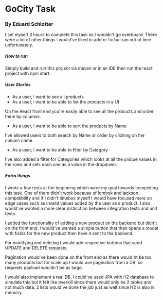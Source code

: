 # GoCity Task

### By Eduard Schlotter
I set myself 3 hours to complete this task so I wouldn't go overboard. 
There were a lot of other things I would've liked to add or fix but ran out of time unfortunately. 


##### How to run 
Simply build and run this project via maven or in an IDE then run the react project with npm start.

##### User Stories

* As a user, I want to see all products
* As a user, I want to be able to list the products in a UI

On the React front end you're easily able to see all the products and order them by columns.

* As a user, I want to be able to sort the products by Name

I've allowed users to both search by Name or order by clicking on the column name. 

* As a user, I want to be able to filter by Category

I've also added a filter for Categories which looks at all the unique values in the rows and sets each one as a value in the dropdown.

##### Extra things
I wrote a few tests at the beginning which were my goal towards completing this task. 
One of them didn't work because of lombok and jackson compatibility and if I didn't timebox myself I would have focused more on edge cases such as invalid values added by the user as a product.
I also would've wanted a more clear distinction between integration tests and unit tests.

I added the functionality of adding a new product on the backend but didn't on the front end. 
I would've wanted a simple button that then opens a modal with fields for the new product then have it sent to the backend. 

For modifying and deleting I would add respective buttons that send UPDATE and DELETE requests.

Pagination would've been done on the front end as there would'nt be too many products but for scale up I would use pagination from a DB, so requests payload wouldn't be as large.

I would also implement a real DB, I could've used JPA with H2 database to simulate this but it felt like overkill since there would only be 2 tables and not much data. 
2 lists would've done the job just as well since H2 is also in memory. 